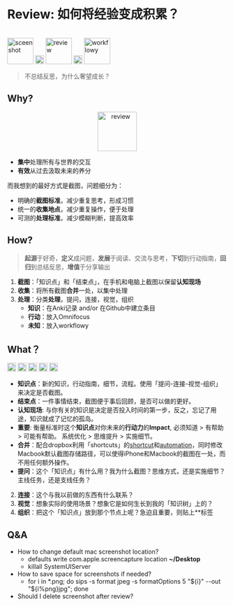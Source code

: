 # Review: 如何将经验变成积累？

<br>
<img src="https://i.imgur.com/3xYCguw.png" alt="sceenshot" width ="60"/> 
<img src="https://i.imgur.com/lywdaP3.png" alt="right" width="20"/> 
<img src="https://i.imgur.com/h0VjH0Q.png" alt="review" width="60"/> 
<img src="https://i.imgur.com/lywdaP3.png" alt="right" width="20"/> 
<img src="https://i.imgur.com/MwXB1il.png" alt="workflowy" width="60"/>

> 不总结反思，为什么奢望成长？

## Why?

<center>
<img src="https://i.imgur.com/PNAowPi.png" alt="review" height="90"/>
</center>

* **集中**处理所有与世界的交互
* **有效**从过去汲取未来的养分

而我想到的最好方式是截图，问题细分为：

* 明确的**截图标准**，减少重复思考，形成习惯
* 统一的**收集地点**，减少重复操作，便于处理
* 可测的**处理标准**，减少模糊判断，提高效率

## How?

> **起源**于好奇，**定义**成问题，**发展**于阅读、交流与思考，**下切**到行动指南，**回归**到总结反思，**增值**于分享输出



1. **截图**：「知识点」和「结束点」，在手机和电脑上截图以保留**认知现场**
1. **收集**：将所有截图**合并**一处，以集中处理
1. **处理**：分类**处理**，提问，连接，视觉，组织
	* **知识**：在Anki记录 and/or 在Github中建立条目
	* **行动**：放入Omnifocus
	* **未知**：放入workflowy



## What？

<img src="https://i.imgur.com/lywdaP3.png" alt="right" width="20"/> <img src="https://i.imgur.com/5L0C5zD.png" alt="shortcuts" width="20"/>
<img src="https://i.imgur.com/CZTaNRb.jpg" alt="anki" width="20"/>
<img src="https://i.imgur.com/kLLtRlc.png" alt="drawing" width="20"/>
<img src="https://i.imgur.com/8MyBvDP.png" alt="drawing" width="20"/>

* **知识点**：新的知识，行动指南，细节，流程。使用「提问-连接-视觉-组织」来决定是否截图。
* **结束点**：一件事情结束，截图便于事后回顾，是否可以做的更好。
* **认知现场**: 与你有关的知识是决定是否投入时间的第一步，反之，忘记了用途，知识就成了记忆的孤岛。
*  **重要**: 衡量标准时这个**知识点**对你未来的**行动力**的**Impact**, 必须知道 > 有帮助 > 可能有帮助。 系统优化 > 思维提升 > 实施细节。
*  **合并**：配合dropbox利用「shortcuts」的[shortcut](https://i.imgur.com/ac30rCf.jpeg)和[automation](https://i.imgur.com/BoIyroH.png)，同时修改Macbook默认截图存储路径，可以使得iPhone和Macbook的截图在一处，而不用任何额外操作。
* **提问**：这个「知识点」有什么用？我为什么截图？思维方式，还是实施细节？主线任务，还是支线任务？
2. **连接**：这个与我以前做的东西有什么联系？
3. **视觉**：想象实际的使用场景？想象它是如何生长到我的「知识树」上的？
4. **组织**：把这个「知识点」放到那个节点上呢？急迫且重要，则贴上**标签

## Q&A

* How to change default mac screenshot location?
	* defaults write com.apple.screencapture location **~/Desktop**
	* killall SystemUIServer 
* How to save space for screenshots if needed? 
	* for i in *.png; do sips -s format jpeg -s formatOptions 5 "${i}" --out "${i%png}jpg"; done
* Should I delete screenshot after review?


